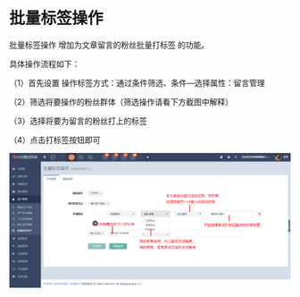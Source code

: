 # 批量标签操作

批量标签操作  增加为文章留言的粉丝批量打标签  的功能。

具体操作流程如下：

（1）首先设置  操作标签方式：通过条件筛选、条件—选择属性：留言管理

（2）筛选将要操作的粉丝群体（筛选操作请看下方截图中解释）

（3）选择将要为留言的粉丝打上的标签

（4）点击打标签按钮即可

![](/assets/1524020370%281%29.jpg)

